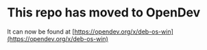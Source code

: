 # This repo has moved to OpenDev

It can now be found at [https://opendev.org/x/deb-os-win](https://opendev.org/x/deb-os-win)
